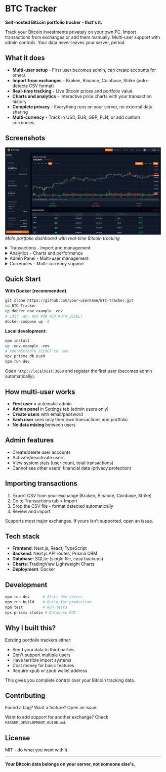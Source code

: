 # BTC Tracker

**Self-hosted Bitcoin portfolio tracker - that's it.**

Track your Bitcoin investments privately on your own PC. Import transactions from exchanges or add them manually. Multi-user support with admin controls. Your data never leaves your server, period.

## What it does

- **Multi-user setup** - First user becomes admin, can create accounts for others
- **Import from exchanges** - Kraken, Binance, Coinbase, Strike (auto-detects CSV format)
- **Real-time tracking** - Live Bitcoin prices and portfolio value
- **Charts and analytics** - Interactive price charts with your transaction history
- **Complete privacy** - Everything runs on your server, no external data sharing
- **Multi-currency** - Track in USD, EUR, GBP, PLN, or add custom currencies

## Screenshots

![Dashboard](screenshots/dashboard.png)
*Main portfolio dashboard with real-time Bitcoin tracking*

<details>
<summary>Transactions - Import and management</summary>

![Transactions](screenshots/transactions.png)
*Transaction management and CSV import from exchanges*
</details>

<details>
<summary>Analytics - Charts and performance</summary>

![Analytics](screenshots/analytics.png)
*Advanced portfolio analytics and performance charts*
</details>

<details>
<summary>Admin Panel - Multi-user management</summary>

![Admin Panel](screenshots/admin.png)
*Multi-user management interface (admin only)*
</details>

<details>
<summary>Currencies - Multi-currency support</summary>

![Currencies](screenshots/currencies.png)
*Multi-currency support and custom currency management*
</details>

## Quick Start

**With Docker (recommended):**
```bash
git clone https://github.com/your-username/BTC-Tracker.git
cd BTC-Tracker
cp docker.env.example .env
# Edit .env and add NEXTAUTH_SECRET
docker-compose up -d
```

**Local development:**
```bash
npm install
cp .env.example .env
# Add NEXTAUTH_SECRET to .env
npx prisma db push
npm run dev
```

Open `http://localhost:3000` and register the first user (becomes admin automatically).

## How multi-user works

- **First user** = automatic admin
- **Admin panel** in Settings tab (admin users only)
- **Create users** with email/password
- **Each user** sees only their own transactions and portfolio
- **No data mixing** between users

## Admin features

- Create/delete user accounts
- Activate/deactivate users
- View system stats (user count, total transactions)
- Cannot see other users' financial data (privacy protection)

## Importing transactions

1. Export CSV from your exchange (Kraken, Binance, Coinbase, Strike)
2. Go to Transactions tab > Import
3. Drop the CSV file - format detected automatically
4. Review and import

Supports most major exchanges. If yours isn't supported, open an issue.

## Tech stack

- **Frontend**: Next.js, React, TypeScript
- **Backend**: Next.js API routes, Prisma ORM
- **Database**: SQLite (single file, easy backups)
- **Charts**: TradingView Lightweight Charts
- **Deployment**: Docker

## Development

```bash
npm run dev      # Start dev server
npm run build    # Build for production
npm test         # Run tests
npx prisma studio # Database GUI
```

## Why I built this?

Existing portfolio trackers either:
- Send your data to third parties
- Don't support multiple users
- Have terrible import systems
- Cost money for basic features
- Require xpub or zpub wallet address

This gives you complete control over your Bitcoin tracking data.

## Contributing

Found a bug? Want a feature? Open an issue.

Want to add support for another exchange? Check `PARSER_DEVELOPMENT_GUIDE.md`.

## License

MIT - do what you want with it.

---

**Your Bitcoin data belongs on your server, not someone else's.**